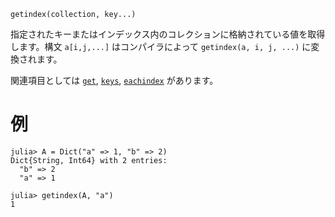 ```
getindex(collection, key...)
```

指定されたキーまたはインデックス内のコレクションに格納されている値を取得します。構文 `a[i,j,...]` はコンパイラによって `getindex(a, i, j, ...)` に変換されます。

関連項目としては [`get`](@ref), [`keys`](@ref), [`eachindex`](@ref) があります。

# 例

```jldoctest
julia> A = Dict("a" => 1, "b" => 2)
Dict{String, Int64} with 2 entries:
  "b" => 2
  "a" => 1

julia> getindex(A, "a")
1
```
